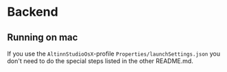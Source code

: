 # Backend

## Running on mac
If you use the `AltinnStudioOsX`-profile  `Properties/launchSettings.json` you don't need to do the
special steps listed in the other README.md.

